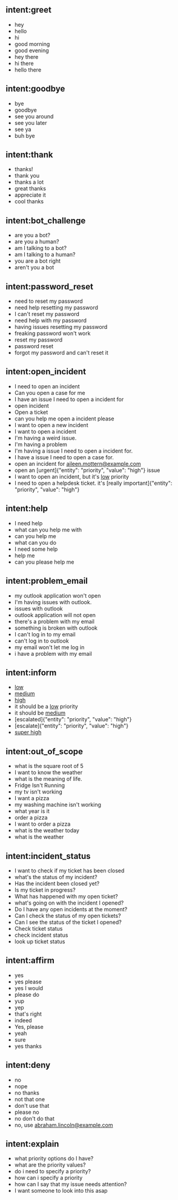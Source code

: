 ## intent:greet
- hey
- hello
- hi
- good morning
- good evening
- hey there
- hi there
- hello there

## intent:goodbye
- bye
- goodbye
- see you around
- see you later
- see ya
- buh bye

## intent:thank
- thanks!
- thank you
- thanks a lot
- great thanks
- appreciate it
- cool thanks

## intent:bot_challenge
- are you a bot?
- are you a human?
- am I talking to a bot?
- am I talking to a human?
- you are a bot right
- aren't you a bot

## intent:password_reset
- need to reset my password
- need help resetting my password
- I can't reset my password
- need help with my password
- having issues resetting my password
- freaking password won't work
- reset my password
- password reset
- forgot my password and can't reset it

## intent:open_incident
- I need to open an incident
- Can you open a case for me
- I have an issue I need to open a incident for
- open incident
- Open a ticket
- can you help me open a incident please
- I want to open a new incident
- I want to open a incident
- I'm having a weird issue.
- I'm having a problem
- I'm having a issue I need to open a incident for.
- I have a issue I need to open a case for.
- open an incident for aileen.mottern@example.com
- open an [urgent]{"entity": "priority", "value": "high"} issue
- I want to open an incident, but it's [low](priority) priority
- I need to open a helpdesk ticket. it's [really important]{"entity": "priority", "value": "high"}

## intent:help
- I need help
- what can you help me with
- can you help me
- what can you do
- I need some help
- help me
- can you please help me

## intent:problem_email
- my outlook application won't open
- I'm having issues with outlook.
- issues with outlook
- outlook application will not open
- there's a problem with my email
- something is broken with outlook
- I can't log in to my email
- can't log in to outlook
- my email won't let me log in
- i have a problem with my email

## intent:inform
- [low](priority)
- [medium](priority)
- [high](priority)
- it should be a [low](priority) priority
- it should be [medium](priority)
- [escalated]{"entity": "priority", "value": "high"}
- [escalate]{"entity": "priority", "value": "high"}
- [super high](priority)

## intent:out_of_scope
- what is the square root of 5
- I want to know the weather
- what is the meaning of life.
- Fridge Isn't Running
- my tv isn't working
- I want a pizza
- my washing machine isn't working
- what year is it
- order a pizza
- I want to order a pizza
- what is the weather today
- what is the weather

## intent:incident_status
- I want to check if my ticket has been closed
- what's the status of my incident?
- Has the incident been closed yet?
- Is my ticket in progress?
- What has happened with my open ticket?
- what's going on with the incident I opened?
- Do I have any open incidents at the moment?
- Can I check the status of my open tickets?
- Can I see the status of the ticket I opened?
- Check ticket status
- check incident status
- look up ticket status

## intent:affirm
- yes
- yes please
- yes I would 
- please do
- yup
- yep
- that's right
- indeed
- Yes, please
- yeah
- sure
- yes thanks

## intent:deny
- no
- nope
- no thanks
- not that one
- don't use that
- please no
- no don't do that
- no, use abraham.lincoln@example.com

## intent:explain
- what priority options do I have?
- what are the priority values?
- do i need to specify a priority?
- how can i specify a priority
- how can I say that my issue needs attention?
- I want someone to look into this asap
